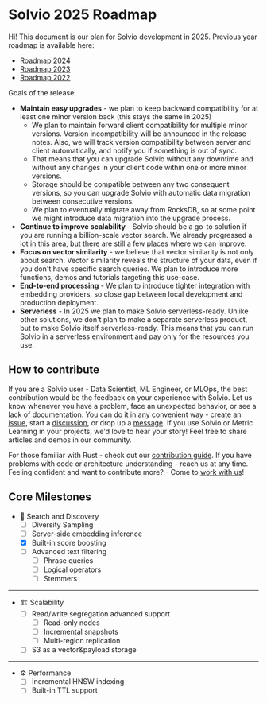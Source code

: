 # Solvio 2025 Roadmap

Hi!
This document is our plan for Solvio development in 2025.
Previous year roadmap is available here:

* [Roadmap 2024](roadmap-2024.md)
* [Roadmap 2023](roadmap-2023.md)
* [Roadmap 2022](roadmap-2022.md)

Goals of the release:

* **Maintain easy upgrades** - we plan to keep backward compatibility for at least one minor version back (this stays the same in 2025)
  * We plan to maintain forward client compatibility for multiple minor versions. Version incompatibility will be announced in the release notes. Also, we will track version compatibility between server and client automatically, and notify you if something is out of sync.
  * That means that you can upgrade Solvio without any downtime and without any changes in your client code within one or more minor versions.
  * Storage should be compatible between any two consequent versions, so you can upgrade Solvio with automatic data migration between consecutive versions.
  * We plan to eventually migrate away from RocksDB, so at some point we might introduce data migration into the upgrade process.
* **Continue to improve scalability** - Solvio should be a go-to solution if you are running a billion-scale vector search. We already progressed a lot in this area, but there are still a few places where we can improve.
* **Focus on vector similarity** - we believe that vector similarity is not only about search. Vector similarity reveals the structure of your data, even if you don't have specific search queries. We plan to introduce more functions, demos and tutorials targeting this use-case.
* **End-to-end processing** - We plan to introduce tighter integration with embedding providers, so close gap between local development and production deployment.
* **Serverless** - In 2025 we plan to make Solvio serverless-ready. Unlike other solutions, we don't plan to make a separate serverless product, but to make Solvio itself serverless-ready. This means that you can run Solvio in a serverless environment and pay only for the resources you use.


## How to contribute

If you are a Solvio user - Data Scientist, ML Engineer, or MLOps, the best contribution would be the feedback on your experience with Solvio.
Let us know whenever you have a problem, face an unexpected behavior, or see a lack of documentation.
You can do it in any convenient way - create an [issue](https://github.com/solvio/solvio/issues), start a [discussion](https://github.com/solvio/solvio/discussions), or drop up a [message](https://discord.gg/tdtYvXjC4h).
If you use Solvio or Metric Learning in your projects, we'd love to hear your story! Feel free to share articles and demos in our community.

For those familiar with Rust - check out our [contribution guide](../CONTRIBUTING.md).
If you have problems with code or architecture understanding - reach us at any time.
Feeling confident and want to contribute more? - Come to [work with us](https://solvio.join.com/)!

## Core Milestones

* 🔭 Search and Discovery
  * [ ] Diversity Sampling
  * [ ] Server-side embedding inference
  * [x] Built-in score boosting
  * [ ] Advanced text filtering
    * [ ] Phrase queries
    * [ ] Logical operators
    * [ ] Stemmers

---

* 🏗️ Scalability
  * [ ] Read/write segregation advanced support
    * [ ] Read-only nodes
    * [ ] Incremental snapshots
    * [ ] Multi-region replication
  * [ ] S3 as a vector&payload storage

---

* ⚙️ Performance
  * [ ] Incremental HNSW indexing
  * [ ] Built-in TTL support
